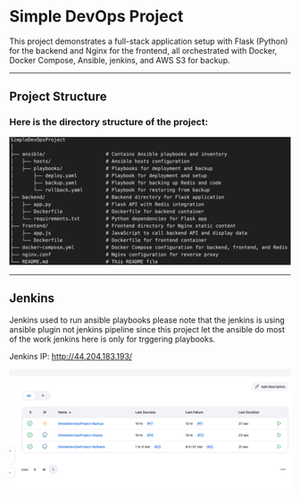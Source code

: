 # Simple DevOps Project

This project demonstrates a full-stack application setup with Flask (Python) for the backend and Nginx for the frontend, all orchestrated with Docker, Docker Compose, Ansible, jenkins, and AWS S3 for backup.

---

## Project Structure

### Here is the directory structure of the project:


![alt text](image-1.png)


---

## Jenkins

 Jenkins used to run ansible playbooks please note that the jenkins is using ansible plugin not jenkins pipeline since this project let the    ansible do most of the work jenkins here is only for trggering playbooks.

Jenkins IP: http://44.204.183.193/

![alt text](image.png)

